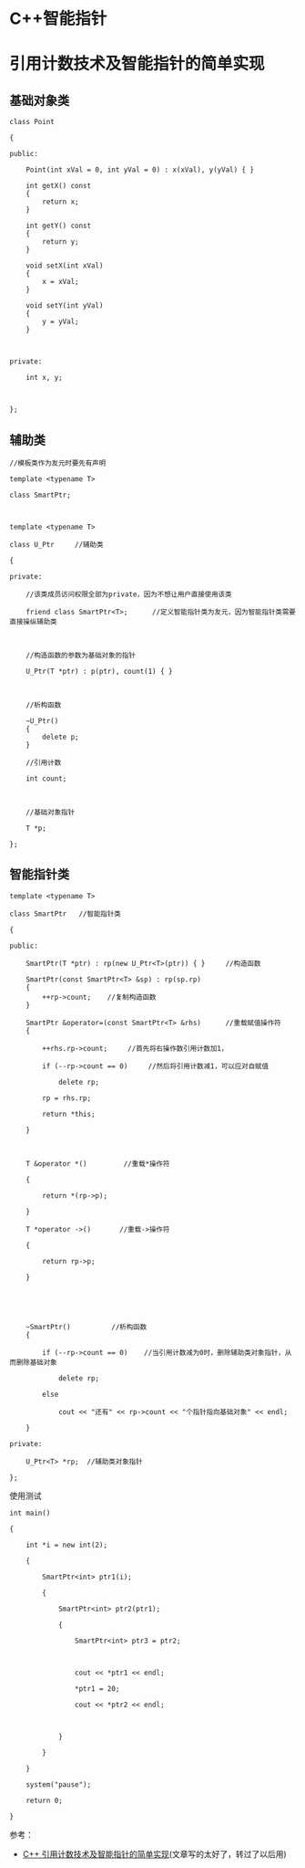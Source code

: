 # C++智能指针

# 引用计数技术及智能指针的简单实现 #

## 基础对象类 ##

	class Point
	
	{
	
	public:
	
	    Point(int xVal = 0, int yVal = 0) : x(xVal), y(yVal) { }
	
	    int getX() const
	    {
	        return x;
	    }
	
	    int getY() const
	    {
	        return y;
	    }
	
	    void setX(int xVal)
	    {
	        x = xVal;
	    }
	
	    void setY(int yVal)
	    {
	        y = yVal;
	    }
	
	
	
	private:
	
	    int x, y;
	
	
	
	};

## 辅助类 ##

	//模板类作为友元时要先有声明
	
	template <typename T>
	
	class SmartPtr;
	
	
	
	template <typename T>
	
	class U_Ptr     //辅助类
	
	{
	
	private:
	
	    //该类成员访问权限全部为private，因为不想让用户直接使用该类
	
	    friend class SmartPtr<T>;      //定义智能指针类为友元，因为智能指针类需要直接操纵辅助类
	
	
	
	    //构造函数的参数为基础对象的指针
	
	    U_Ptr(T *ptr) : p(ptr), count(1) { }
	
	
	
	    //析构函数
	
	    ~U_Ptr()
	    {
	        delete p;
	    }
	
	    //引用计数
	
	    int count;
	
	
	
	    //基础对象指针
	
	    T *p;
	
	};

## 智能指针类 ##

	template <typename T>
	
	class SmartPtr   //智能指针类
	
	{
	
	public:
	
	    SmartPtr(T *ptr) : rp(new U_Ptr<T>(ptr)) { }     //构造函数
	
	    SmartPtr(const SmartPtr<T> &sp) : rp(sp.rp)
	    {
	        ++rp->count;    //复制构造函数
	    }
	
	    SmartPtr &operator=(const SmartPtr<T> &rhs)      //重载赋值操作符
	    {
	
	        ++rhs.rp->count;     //首先将右操作数引用计数加1，
	
	        if (--rp->count == 0)     //然后将引用计数减1，可以应对自赋值
	
	            delete rp;
	
	        rp = rhs.rp;
	
	        return *this;
	
	    }
	
	
	
	    T &operator *()         //重载*操作符
	
	    {
	
	        return *(rp->p);
	
	    }
	
	    T *operator ->()       //重载->操作符
	
	    {
	
	        return rp->p;
	
	    }
	
	
	
	
	
	    ~SmartPtr()          //析构函数
	    {
	
	        if (--rp->count == 0)    //当引用计数减为0时，删除辅助类对象指针，从而删除基础对象
	
	            delete rp;
	
	        else
	
	            cout << "还有" << rp->count << "个指针指向基础对象" << endl;
	
	    }
	
	private:
	
	    U_Ptr<T> *rp;  //辅助类对象指针
	
	};

使用测试

	int main()
	
	{
	
	    int *i = new int(2);
	
	    {
	
	        SmartPtr<int> ptr1(i);
	
	        {
	
	            SmartPtr<int> ptr2(ptr1);
	
	            {
	
	                SmartPtr<int> ptr3 = ptr2;
	
	
	
	                cout << *ptr1 << endl;
	
	                *ptr1 = 20;
	
	                cout << *ptr2 << endl;
	
	
	
	            }
	
	        }
	
	    }
	
	    system("pause");
	
	    return 0;
	
	}

参考：

- [C++ 引用计数技术及智能指针的简单实现](http://mp.weixin.qq.com/s?__biz=MzAxNDI5NzEzNg==&mid=2651156666&idx=1&sn=4109903d526468f5913922d2f06e5a1a&scene=0#wechat_redirect)(文章写的太好了，转过了以后用)